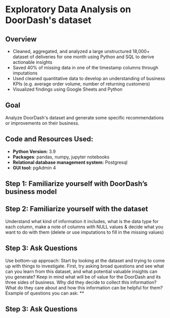 # Exploratory Data Analysis on DoorDash's dataset  

## Overview

* Cleaned, aggregated, and analyzed a large unstructured 18,000+ dataset of deliveries for one month using Python and SQL to derive actionable insights 
* Saved 40% of missing data in one of the timestamp columns through imputations 
* Used cleaned quantitative data to develop an understanding of business KPIs (e.g. average order volume, number of returning customers)
* Visualized findings using Google Sheets and Python 

## Goal
Analyze DoorDash's dataset and generate some specific recommendations or improvements on their business.

## Code and Resources Used:
* **Python Version:** 3.9 
* **Packages**: pandas, numpy, jupyter notebooks
* **Relational database management system:** Postgresql 
* **GUI tool:** pgAdmin 4

## Step 1: Familiarize yourself with DoorDash’s business model 
## Step 2: Familiarize yourself with the dataset
Understand what kind of information it includes, what is the data type for each column, make a note of columns with NULL values & decide what you want to do with them (delete or use imputations to fill in the missing values)
## Step 3: Ask Questions
Use bottom-up approach: Start by looking at the dataset and trying to come up with things to investigate. First, try asking broad questions and see what can you learn from this dataset, and what potential valuable insights can you generate?
Keep in mind what will be of value for the DoorDash and its three sides of business. Why did they decide to collect this information? What do they care about and how this information can be helpful for them? 
Example of questions you can ask:
**
## Step 3: Ask Questions
